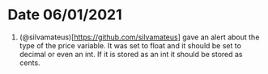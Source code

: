 # Date 06/01/2021

1. (@silvamateus)[https://github.com/silvamateus] gave an alert about the type of the price variable. It was set to float and it should be set to decimal or even an int. If it is stored as an int it should be stored as cents.
